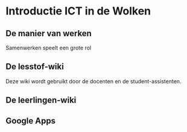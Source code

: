 # Introductie ICT in de Wolken

## De manier van werken
Samenwerken speelt een grote rol

## De lesstof-wiki
Deze wiki wordt gebruikt door de docenten en de student-assistenten.

## De leerlingen-wiki

## Google Apps
